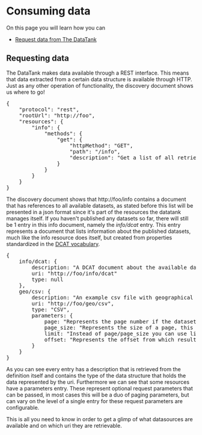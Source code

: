 # Consuming data

On this page you will learn how you can

* [Request data from The DataTank](#request)

<a name='request'></a>
## Requesting data

The DataTank makes data available through a REST interface. This means that data extracted from a certain data structure is available through HTTP. Just as any other operation of functionality, the discovery document shows us where to go!

<pre class="prettyprint linenums">
{
    "protocol": "rest",
    "rootUrl": "http://foo",
    "resources": {
        "info": {
            "methods": {
                "get": {
                    "httpMethod": "GET",
                    "path": "/info",
                    "description": "Get a list of all retrievable datasets published on this datatank."
                }
            }
        }
    }
}
</pre>

The discovery document shows that http://foo/info contains a document that has references to all available datasets, as stated before this list will be presented in a json format since it's part of the resources the datatank manages itself. If you haven't published any datasets so far, there will still be 1 entry in this info document, namely the <em>info/dcat</em> entry. This entry represents a document that lists information about the published datasets, much like the info resource does itself, but created from properties standardized in the [DCAT vocabulary](http://www.w3.org/TR/vocab-dcat/).

<pre class="prettyprint linenums">
{
	info/dcat: {
		description: "A DCAT document about the available datasets created by using the DCAT vocabulary.",
		uri: "http://foo/info/dcat"
		type: null
	},
	geo/csv: {
		description: "An example csv file with geographical properties.",
		uri: "http://foo/geo/csv",
		type: "CSV",
		parameters: {
			page: "Represents the page number if the dataset is paged, this parameter can be used together with page_size, which is default set to 500. Set this parameter to -1 if you don't want paging to be applied.",
			page_size: "Represents the size of a page, this means that by setting this parameter, you can alter the amount of results that are returned, in one page (e.g. page=1&page_size=3 will give you results 1,2 and 3).",
			limit: "Instead of page/page_size you can use limit and offset. Limit has the same purpose as page_size, namely putting a cap on the amount of entries returned, the default is 500. Set this parameter to -1 if don't want paging to be applied.",
			offset: "Represents the offset from which results are returned (e.g. ?offset=12&limit=5 will return 5 results starting from 12)."
		}
	}
}
</pre>

As you can see every entry has a description that is retrieved from the definition itself and contains the type of the data structure that holds the data represented by the uri. Furthermore we can see that some resources have a parameters entry. These represent optional request parameters that can be passed, in most cases this will be a duo of paging parameters, but can vary on the level of a single entry for these request parameters are configurable.

This is all you need to know in order to get a glimp of what datasources are available and on which uri they are retrievable.

